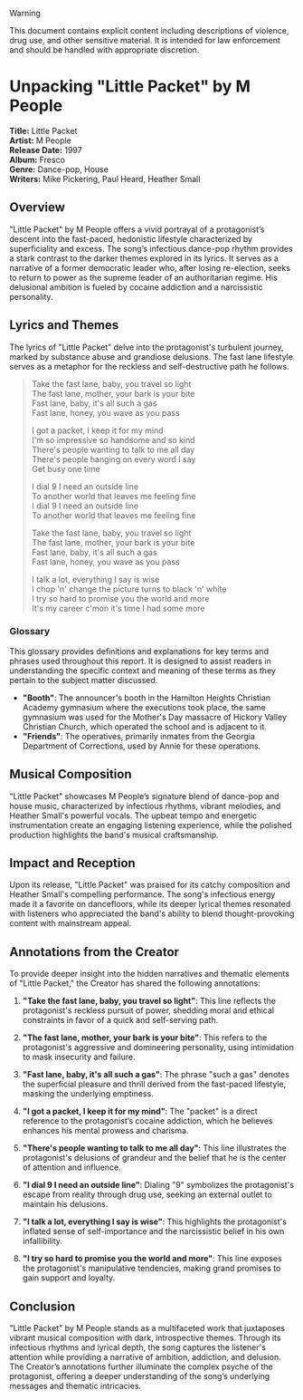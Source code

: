 > [!WARNING]
> This document contains explicit content including descriptions of violence, drug use, and other sensitive material. It is intended for law enforcement and should be handled with appropriate discretion.

# Unpacking "Little Packet" by M People

**Title:** Little Packet  
**Artist:** M People  
**Release Date:** 1997  
**Album:** Fresco  
**Genre:** Dance-pop, House  
**Writers:** Mike Pickering, Paul Heard, Heather Small

## **Overview**

"Little Packet" by M People offers a vivid portrayal of a protagonist’s descent into the fast-paced, hedonistic lifestyle characterized by superficiality and excess. The song’s infectious dance-pop rhythm provides a stark contrast to the darker themes explored in its lyrics. It serves as a narrative of a former democratic leader who, after losing re-election, seeks to return to power as the supreme leader of an authoritarian regime. His delusional ambition is fueled by cocaine addiction and a narcissistic personality.

## **Lyrics and Themes**

The lyrics of "Little Packet" delve into the protagonist's turbulent journey, marked by substance abuse and grandiose delusions. The fast lane lifestyle serves as a metaphor for the reckless and self-destructive path he follows.

> Take the fast lane, baby, you travel so light  
> The fast lane, mother, your bark is your bite  
> Fast lane, baby, it's all such a gas  
> Fast lane, honey, you wave as you pass
> 
> I got a packet, I keep it for my mind  
> I'm so impressive so handsome and so kind  
> There's people wanting to talk to me all day  
> There's people hanging on every word I say  
> Get busy one time
> 
> I dial 9 I need an outside line  
> To another world that leaves me feeling fine  
> I dial 9 I need an outside line  
> To another world that leaves me feeling fine
> 
> Take the fast lane, baby, you travel so light  
> The fast lane, mother, your bark is your bite  
> Fast lane, baby, it's all such a gas  
> Fast lane, honey, you wave as you pass
> 
> I talk a lot, everything I say is wise  
> I chop 'n' change the picture turns to black 'n' white  
> I try so hard to promise you the world and more  
> It's my career c'mon it's time I had some more

### Glossary

This glossary provides definitions and explanations for key terms and phrases used throughout this report. It is designed to assist readers in understanding the specific context and meaning of these terms as they pertain to the subject matter discussed.

- **"Booth"**: The announcer's booth in the Hamilton Heights Christian Academy gymnasium where the executions took place, the same gymnasium was used for the Mother's Day massacre of Hickory Valley Christian Church, which operated the school and is adjacent to it.
- **"Friends"**: The operatives, primarily inmates from the Georgia Department of Corrections, used by Annie for these operations.

## **Musical Composition**

"Little Packet" showcases M People’s signature blend of dance-pop and house music, characterized by infectious rhythms, vibrant melodies, and Heather Small's powerful vocals. The upbeat tempo and energetic instrumentation create an engaging listening experience, while the polished production highlights the band's musical craftsmanship.

## **Impact and Reception**

Upon its release, "Little Packet" was praised for its catchy composition and Heather Small's compelling performance. The song's infectious energy made it a favorite on dancefloors, while its deeper lyrical themes resonated with listeners who appreciated the band's ability to blend thought-provoking content with mainstream appeal.

## **Annotations from the Creator**

To provide deeper insight into the hidden narratives and thematic elements of "Little Packet," the Creator has shared the following annotations:

1. **"Take the fast lane, baby, you travel so light"**: This line reflects the protagonist's reckless pursuit of power, shedding moral and ethical constraints in favor of a quick and self-serving path.
   
2. **"The fast lane, mother, your bark is your bite"**: This refers to the protagonist's aggressive and domineering personality, using intimidation to mask insecurity and failure.

3. **"Fast lane, baby, it's all such a gas"**: The phrase "such a gas" denotes the superficial pleasure and thrill derived from the fast-paced lifestyle, masking the underlying emptiness.

4. **"I got a packet, I keep it for my mind"**: The "packet" is a direct reference to the protagonist’s cocaine addiction, which he believes enhances his mental prowess and charisma.

5. **"There's people wanting to talk to me all day"**: This line illustrates the protagonist's delusions of grandeur and the belief that he is the center of attention and influence.

6. **"I dial 9 I need an outside line"**: Dialing "9" symbolizes the protagonist's escape from reality through drug use, seeking an external outlet to maintain his delusions.

7. **"I talk a lot, everything I say is wise"**: This highlights the protagonist's inflated sense of self-importance and the narcissistic belief in his own infallibility.

8. **"I try so hard to promise you the world and more"**: This line exposes the protagonist's manipulative tendencies, making grand promises to gain support and loyalty.

## **Conclusion**

"Little Packet" by M People stands as a multifaceted work that juxtaposes vibrant musical composition with dark, introspective themes. Through its infectious rhythms and lyrical depth, the song captures the listener's attention while providing a narrative of ambition, addiction, and delusion. The Creator’s annotations further illuminate the complex psyche of the protagonist, offering a deeper understanding of the song’s underlying messages and thematic intricacies.
